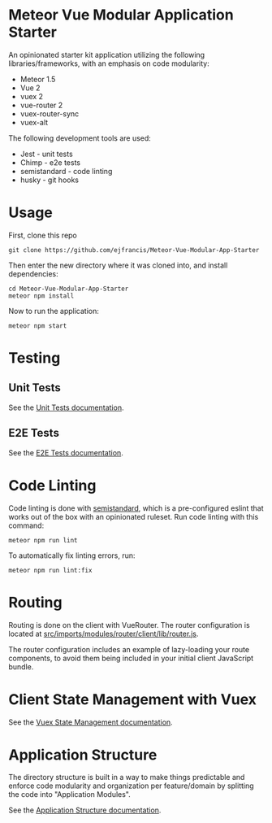 # Meteor Vue Modular Application Starter

An opinionated starter kit application utilizing the following libraries/frameworks, with an emphasis on code modularity:

* Meteor 1.5
* Vue 2
* vuex 2
* vue-router 2
* vuex-router-sync
* vuex-alt

The following development tools are used:

* Jest - unit tests
* Chimp - e2e tests
* semistandard - code linting
* husky - git hooks

# Usage

First, clone this repo 

```
git clone https://github.com/ejfrancis/Meteor-Vue-Modular-App-Starter
```

Then enter the new directory where it was cloned into, and install dependencies:

```
cd Meteor-Vue-Modular-App-Starter
meteor npm install
```

Now to run the application:

```
meteor npm start
```
# Testing
## Unit Tests
See the [Unit Tests documentation](/docs/unit-tests.md).

## E2E Tests
See the [E2E Tests documentation](/docs/e2e-tests.md).

# Code Linting
Code linting is done with [semistandard](https://www.npmjs.com/package/semistandard), which is a pre-configured eslint that works out of the box with an opinionated ruleset. Run code linting with this command:
```
meteor npm run lint
```

To automatically fix linting errors, run:
```
meteor npm run lint:fix
```

# Routing
Routing is done on the client with VueRouter. The router configuration is located at [src/imports/modules/router/client/lib/router.js](/src/imports/modules/router/client/lib/router.js).

The router configuration includes an example of lazy-loading your route components, to avoid them being included in your initial client JavaScript bundle.

# Client State Management with Vuex
See the [Vuex State Management documentation](/docs/vuex-client-state-management.md).


# Application Structure
The directory structure is built in a way to make things predictable and enforce code modularity and organization per feature/domain by splitting the code into "Application Modules".

See the [Application Structure documentation](/docs/application-structure.md).